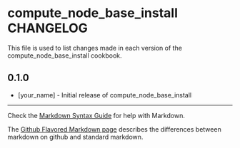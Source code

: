 # compute_node_base_install CHANGELOG

This file is used to list changes made in each version of the compute_node_base_install cookbook.

## 0.1.0
- [your_name] - Initial release of compute_node_base_install

- - -
Check the [Markdown Syntax Guide](http://daringfireball.net/projects/markdown/syntax) for help with Markdown.

The [Github Flavored Markdown page](http://github.github.com/github-flavored-markdown/) describes the differences between markdown on github and standard markdown.
